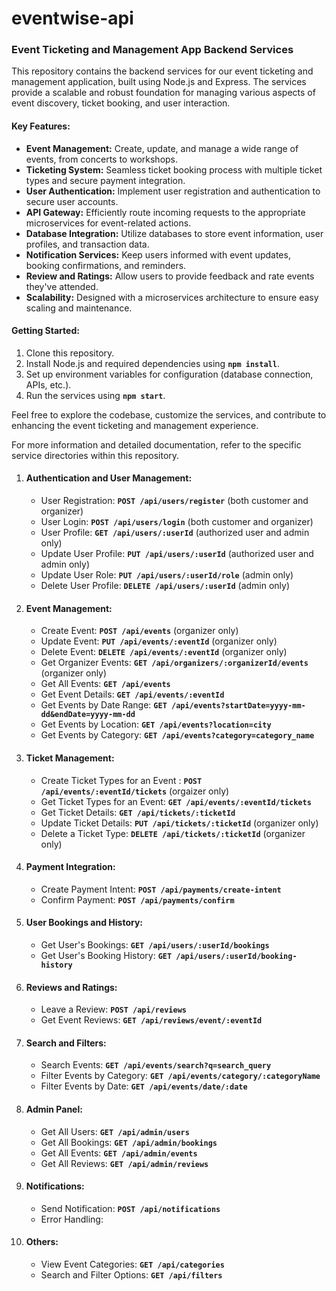 # eventwise-api

### Event Ticketing and Management App Backend Services

This repository contains the backend services for our event ticketing and management application, built using Node.js and Express. The services provide a scalable and robust foundation for managing various aspects of event discovery, ticket booking, and user interaction.

#### Key Features:

- __Event Management:__ Create, update, and manage a wide range of events, from concerts to workshops.
- __Ticketing System:__ Seamless ticket booking process with multiple ticket types and secure payment integration.
- __User Authentication:__ Implement user registration and authentication to secure user accounts.
- __API Gateway:__ Efficiently route incoming requests to the appropriate microservices for event-related actions.
- __Database Integration:__ Utilize databases to store event information, user profiles, and transaction data.
- __Notification Services:__ Keep users informed with event updates, booking confirmations, and reminders.
- __Review and Ratings:__ Allow users to provide feedback and rate events they've attended.
- __Scalability:__ Designed with a microservices architecture to ensure easy scaling and maintenance.

#### Getting Started:
       
1. Clone this repository.
2. Install Node.js and required dependencies using __`npm install`__.
3. Set up environment variables for configuration (database connection, APIs, etc.).
4. Run the services using __`npm start`__.

Feel free to explore the codebase, customize the services, and contribute to enhancing the event ticketing and management experience.

For more information and detailed documentation, refer to the specific service directories within this repository.

1. #### Authentication and User Management: 
    - User Registration: __`POST /api/users/register`__ (both customer and organizer)
    - User Login: __`POST /api/users/login`__ (both customer and organizer)
    - User Profile: __`GET /api/users/:userId`__ (authorized user and admin only)
    - Update User Profile: __`PUT /api/users/:userId`__ (authorized user and admin only)
    - Update User Role: __`PUT /api/users/:userId/role`__ (admin only)
    - Delete User Profile: __`DELETE /api/users/:userId`__ (admin only)

2. #### Event Management:
    - Create Event: __`POST /api/events`__ (organizer only)
    - Update Event: __`PUT /api/events/:eventId`__ (organizer only)
    - Delete Event: __`DELETE /api/events/:eventId`__ (organizer only)
    - Get Organizer Events: __`GET /api/organizers/:organizerId/events`__ (organizer only)
    - Get All Events: __`GET /api/events`__
    - Get Event Details: __`GET /api/events/:eventId`__
    - Get Events by Date Range: __`GET /api/events?startDate=yyyy-mm-dd&endDate=yyyy-mm-dd`__
    - Get Events by Location: __`GET /api/events?location=city`__
    - Get Events by Category: __`GET /api/events?category=category_name`__

3. #### Ticket Management:
    - Create Ticket Types for an Event : __`POST /api/events/:eventId/tickets`__ (orgaizer only)
    - Get Ticket Types for an Event: __`GET /api/events/:eventId/tickets`__
    - Get Ticket Details: __`GET /api/tickets/:ticketId`__
    - Update Ticket Details: __`PUT /api/tickets/:ticketId`__ (organizer only)
    - Delete a Ticket Type: __`DELETE /api/tickets/:ticketId`__ (organizer only)

4. #### Payment Integration:
    - Create Payment Intent: __`POST /api/payments/create-intent`__
    - Confirm Payment: __`POST /api/payments/confirm`__

5. #### User Bookings and History:
    - Get User's Bookings: __`GET /api/users/:userId/bookings`__
    - Get User's Booking History: __`GET /api/users/:userId/booking-history`__

6. #### Reviews and Ratings:
    - Leave a Review: __`POST /api/reviews`__
    - Get Event Reviews: __`GET /api/reviews/event/:eventId`__

7. #### Search and Filters:
    - Search Events: __`GET /api/events/search?q=search_query`__
    - Filter Events by Category: __`GET /api/events/category/:categoryName`__
    - Filter Events by Date: __`GET /api/events/date/:date`__

8. #### Admin Panel:
    - Get All Users: __`GET /api/admin/users`__
    - Get All Bookings: __`GET /api/admin/bookings`__
    - Get All Events: __`GET /api/admin/events`__
    - Get All Reviews: __`GET /api/admin/reviews`__

9. #### Notifications:
    - Send Notification: __`POST /api/notifications`__
    - Error Handling:

10. #### Others:
    - View Event Categories: __`GET /api/categories`__
    - Search and Filter Options: __`GET /api/filters`__
